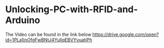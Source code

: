 # Unlocking-PC-with-RFID-and-Arduino

The Video can be found in the link below
https://drive.google.com/open?id=1PLa1inOfgFwBNtJ4YullqEBVYvuatjPh
